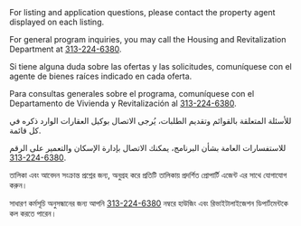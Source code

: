 <RenderIf language="default">
For listing and application questions, please contact the property agent displayed on each listing.
 
For general program inquiries, you may call the Housing and Revitalization Department at [313-224-6380](tel:+13132246380).

</RenderIf>

<RenderIf language="es">
Si tiene alguna duda sobre las ofertas y las solicitudes, comuníquese con el agente de bienes raíces indicado en cada oferta.

Para consultas generales sobre el programa, comuníquese con el Departamento de Vivienda y Revitalización al [313-224-6380](tel:+13132246380).

</RenderIf>

<RenderIf language="ar">
للأسئلة المتعلقة بالقوائم وتقديم الطلبات، يُرجى الاتصال بوكيل العقارات الوارد ذكره في كل قائمة.

للاستفسارات العامة بشأن البرنامج، يمكنك الاتصال بإدارة الإسكان والتعمير على الرقم <a href="tel:+13132246380"><span dir="ltr" style="white-space:nowrap">313-224-6380</span></a>.

</RenderIf> 

<RenderIf language="bn">
তালিকা এবং আবেদন সংক্রান্ত প্রশ্নের জন্য, অনুগ্রহ করে প্রতিটি তালিকায় প্রদর্শিত প্রোপার্টি এজেন্ট এর সাথে যোগাযোগ করুন।

সাধারণ কর্মসূচি অনুসন্ধানের জন্য আপনি [313-224-6380](tel:+13132246380) নম্বরে হাউজিং এবং রিভাইটালাইজেশন ডিপার্টমেন্টকে কল করতে পারেন।
</RenderIf>
